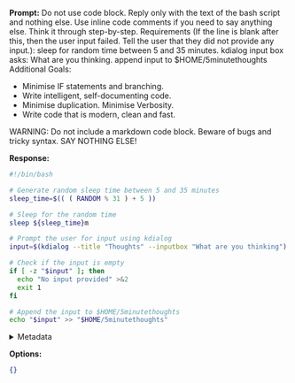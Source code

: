 **Prompt:**
Do not use code block.
Reply only with the text of the bash script and nothing else. Use inline code comments if you need to say anything else.
Think it through step-by-step.
Requirements (If the line is blank after this, then the user input failed. Tell the user that they did not provide any input.): sleep for random time between 5 and 35 minutes. kdialog input box asks: What are you thinking. append input to $HOME/5minutethoughts
Additional Goals:
  - Minimise IF statements and branching.
  - Write intelligent, self-documenting code.
  - Minimise duplication. Minimise Verbosity.
  - Write code that is modern, clean and fast.

WARNING: Do not include a markdown code block.
Beware of bugs and tricky syntax. SAY NOTHING ELSE!


**Response:**
```bash
#!/bin/bash

# Generate random sleep time between 5 and 35 minutes
sleep_time=$(( ( RANDOM % 31 ) + 5 ))

# Sleep for the random time
sleep ${sleep_time}m

# Prompt the user for input using kdialog
input=$(kdialog --title "Thoughts" --inputbox "What are you thinking")

# Check if the input is empty
if [ -z "$input" ]; then
  echo "No input provided" >&2
  exit 1
fi

# Append the input to $HOME/5minutethoughts
echo "$input" >> "$HOME/5minutethoughts"
```

<details><summary>Metadata</summary>

- Duration: 5141 ms
- Datetime: 2023-07-24T17:50:14.425112
- Model: gpt-3.5-turbo-0613

</details>

**Options:**
```json
{}
```

